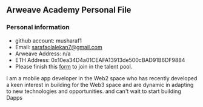 ## Arweave Academy Personal File

### Personal information

- github account: musharaf1
- Email: sarafaolalekan7@gmail.com
- Arweave Address: n/a
- ETH Address: 0x10ea34D4a01CEAFA13913de500cBAD91B6DF9884
- Please finish this [form](https://docs.google.com/forms/d/e/1FAIpQLSfWA5fIIcBgmRppm3jNz5vmf9Mai_QMVil-2pO4r7YKn_Zhtw/viewform?usp=sf_link) to join in the talent pool.

I am a mobile app developer in the Web2 space who has recently developed a keen interest in building for the Web3 space and are dynamic in adapting to new technologies and opportunities. and can't wait to start building Dapps


